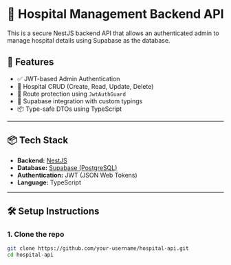 # 🏥 Hospital Management Backend API

This is a secure NestJS backend API that allows an authenticated admin to manage hospital details using Supabase as the database.

## 🚀 Features

- ✅ JWT-based Admin Authentication
- 🏥 Hospital CRUD (Create, Read, Update, Delete)
- 🔐 Route protection using `JwtAuthGuard`
- 🧩 Supabase integration with custom typings
- 📦 Type-safe DTOs using TypeScript

---

## 📦 Tech Stack

- **Backend:** [NestJS](https://nestjs.com/)
- **Database:** [Supabase (PostgreSQL)](https://supabase.io/)
- **Authentication:** JWT (JSON Web Tokens)
- **Language:** TypeScript

---

## 🛠️ Setup Instructions

### 1. Clone the repo

```bash
git clone https://github.com/your-username/hospital-api.git
cd hospital-api
```
